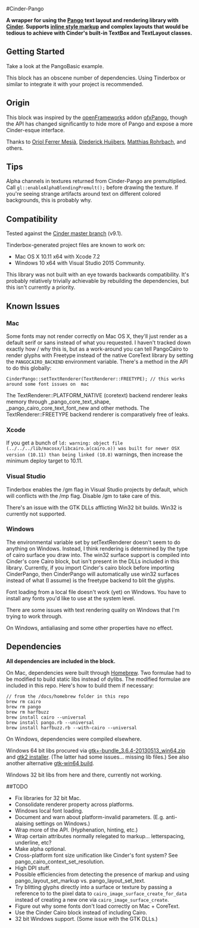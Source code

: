 #Cinder-Pango

**A wrapper for using the [Pango](http://www.pango.org) text layout and rendering library with [Cinder](https://libcinder.org). Supports [inline style markup](https://developer.gnome.org/pango/stable/PangoMarkupFormat.html) and complex layouts that would be tedious to achieve with Cinder's built-in TextBox and TextLayout classes.**


## Getting Started
Take a look at the PangoBasic example.

This block has an obscene number of dependencies. Using Tinderbox or similar to integrate it with your project is recommended.


## Origin

This block was inspired by the [openFrameworks](http://openframeworks.cc) addon [ofxPango](https://github.com/kitschpatrol/ofxpango), though the API has changed significantly to hide more of Pango and expose a more Cinder-esque interface.

Thanks to [Oriol Ferrer Mesià](http://uri.cat/), [Diederick Huijbers](http://www.roxlu.com), [Matthias Rohrbach](http://www.robandrose.ch), and others.

## Tips

Alpha channels in textures returned from Cinder-Pango are premultiplied. Call `gl::enableAlphaBlendingPremult();` before drawing the texture. If you're seeing strange artifacts around text on different colored backgrounds, this is probably why.

## Compatibility

Tested against the [Cinder master branch](https://github.com/cinder/Cinder/commit/02089928b3982f866a77a9e6e2168075f9f9e6f6) (v9.1).

Tinderbox-generated project files are known to work on:

- Mac OS X 10.11 x64 with Xcode 7.2
- Windows 10 x64 with Visual Studio 2015 Community.

This library was not built with an eye towards backwards compatibility. It's probably relatively trivially achievable by rebuilding the dependencies, but this isn't currently a priority.

## Known Issues

### Mac

Some fonts may not render correctly on Mac OS X, they'll just render as a default serif or sans instead of what you requested. I haven't tracked down exactly how / why this is, but as a work-around you can tell PangoCairo to render glyphs with Freetype instead of the native CoreText library by setting the `PANGOCAIRO_BACKEND` environment variable. There's a method in the API to do this globally:

	CinderPango::setTextRenderer(TextRenderer::FREETYPE); // this works around some font issues on  mac


The TextRenderer::PLATFORM_NATIVE (coretext) backend renderer leaks memory through _pango_core_text_shape, _pango_cairo_core_text_font_new and other methods. The TextRenderer::FREETYPE backend renderer is comparatively free of leaks.


### Xcode

If you get a bunch of `ld: warning: object file (../../../lib/macosx/libcairo.a(cairo.o)) was built for newer OSX version (10.11) than being linked (10.8)` warnings, then increase the minimum deploy target to 10.11.

### Visual Studio

Tinderbox enables the /gm flag in Visual Studio projects by default, which will conflicts with the /mp flag. Disable /gm to take care of this.

There's an issue with the GTK DLLs afflicting Win32 bit builds. Win32 is currently not supported.

### Windows

The environmental variable set by setTextRenderer doesn't seem to do anything on Windows. Instead, I think rendering is determined by the type of cairo surface you draw into. The win32 surface support is compiled into Cinder's core Cairo block, but isn't present in the DLLs included in this library. Currently, if you import Cinder's cairo block before importing CinderPango, then CinderPango will automatically use win32 surfaces instead of what (I assume) is the freetype backend to blit the glyphs.

Font loading from a local file doesn't work (yet) on Windows. You have to install any fonts you'd like to use at the system level.

There are some issues with text rendering quality on Windows that I'm trying to work through.

On Windows, antialiasing and some other properties have no effect.


## Dependencies

**All dependencies are included in the block.**

On Mac, dependencies were built through [Homebrew](http://brew.sh). Two formulae had to be modified to build static libs instead of dylibs. The modified formulae are included in this repo. Here's how to build them if necessary:

	// from the /docs/homebrew folder in this repo
	brew rm cairo
	brew rm pango
	brew rm harfbuzz
	brew install cairo --universal
	brew install pango.rb --universal
	brew install harfbuzz.rb --with-cairo --universal

On Windows, dependencies were compiled elsewhere.

Windows 64 bit libs procured via [gtk+-bundle_3.6.4-20130513_win64.zip](http://www.tarnyko.net/dl/gtk.htm) and [gtk2 installer](http://tschoonj.github.io/blog/2014/09/29/gtk2-64-bit-windows-runtime-environment-installer-now-on-github). (The latter had some issues... missing lib files.) See also another alternative [gtk-win64 build](http://lvserver.ugent.be/gtk-win64/).

Windows 32 bit libs from here and there, currently not working.

##TODO
- Fix libraries for 32 bit Mac.
- Consolidate renderer property across platforms.
- Windows local font loading.
- Document and warn about platform-invalid parameters. (E.g. anti-alaising settings on Windows.)
- Wrap more of the API. (Hyphenation, hinting, etc.)
- Wrap certain attributes normally relegated to markup... letterspacing, underline, etc?
- Make alpha optional.
- Cross-platform font size unification like Cinder's font system? See pango_cairo_context_set_resolution.
- High DPI stuff.
- Possible efficiencies from detecting the presence of markup and using pango_layout_set_markup vs. pango_layout_set_text.
- Try blitting glyphs directly into a surface or texture by passing a reference to to the pixel data to `cairo_image_surface_create_for_data` instead of creating a new one via `cairo_image_surface_create`.
- Figure out why some fonts don't load correctly on Mac + CoreText.
- Use the Cinder Cairo block instead of including Cairo.
- 32 bit Windows support. (Some issue with the GTK DLLs.)
